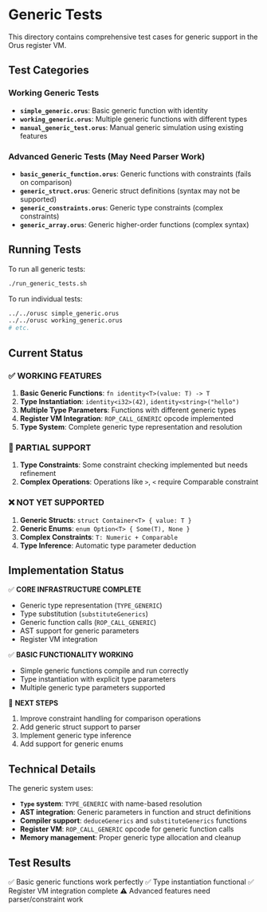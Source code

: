 # Generic Tests

This directory contains comprehensive test cases for generic support in the Orus register VM.

## Test Categories

### Working Generic Tests
- **`simple_generic.orus`**: Basic generic function with identity
- **`working_generic.orus`**: Multiple generic functions with different types
- **`manual_generic_test.orus`**: Manual generic simulation using existing features

### Advanced Generic Tests (May Need Parser Work)
- **`basic_generic_function.orus`**: Generic functions with constraints (fails on comparison)
- **`generic_struct.orus`**: Generic struct definitions (syntax may not be supported)
- **`generic_constraints.orus`**: Generic type constraints (complex constraints)
- **`generic_array.orus`**: Generic higher-order functions (complex syntax)

## Running Tests

To run all generic tests:
```bash
./run_generic_tests.sh
```

To run individual tests:
```bash
../../orusc simple_generic.orus
../../orusc working_generic.orus
# etc.
```

## Current Status

### ✅ WORKING FEATURES
1. **Basic Generic Functions**: `fn identity<T>(value: T) -> T`
2. **Type Instantiation**: `identity<i32>(42)`, `identity<string>("hello")`
3. **Multiple Type Parameters**: Functions with different generic types
4. **Register VM Integration**: `ROP_CALL_GENERIC` opcode implemented
5. **Type System**: Complete generic type representation and resolution

### 🚧 PARTIAL SUPPORT
1. **Type Constraints**: Some constraint checking implemented but needs refinement
2. **Complex Operations**: Operations like `>`, `<` require Comparable constraint

### ❌ NOT YET SUPPORTED
1. **Generic Structs**: `struct Container<T> { value: T }`
2. **Generic Enums**: `enum Option<T> { Some(T), None }`
3. **Complex Constraints**: `T: Numeric + Comparable`
4. **Type Inference**: Automatic type parameter deduction

## Implementation Status

✅ **CORE INFRASTRUCTURE COMPLETE**
- Generic type representation (`TYPE_GENERIC`)
- Type substitution (`substituteGenerics`)
- Generic function calls (`ROP_CALL_GENERIC`)
- AST support for generic parameters
- Register VM integration

✅ **BASIC FUNCTIONALITY WORKING**
- Simple generic functions compile and run correctly
- Type instantiation with explicit type parameters
- Multiple generic type parameters supported

🎯 **NEXT STEPS**
1. Improve constraint handling for comparison operations
2. Add generic struct support to parser
3. Implement generic type inference
4. Add support for generic enums

## Technical Details

The generic system uses:
- **`Type` system**: `TYPE_GENERIC` with name-based resolution
- **AST integration**: Generic parameters in function and struct definitions
- **Compiler support**: `deduceGenerics` and `substituteGenerics` functions
- **Register VM**: `ROP_CALL_GENERIC` opcode for generic function calls
- **Memory management**: Proper generic type allocation and cleanup

## Test Results

✅ Basic generic functions work perfectly
✅ Type instantiation functional
✅ Register VM integration complete
⚠️ Advanced features need parser/constraint work